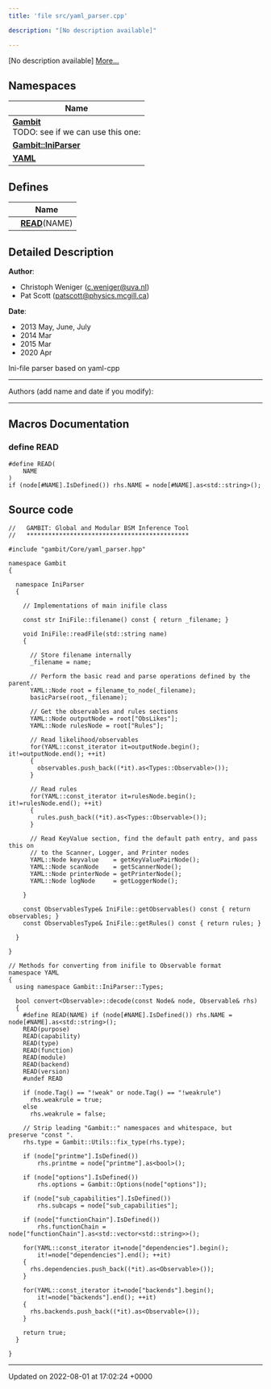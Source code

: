 ```yaml
---
title: 'file src/yaml_parser.cpp'

description: "[No description available]"

---
```







[No description available] [More...](#detailed-description)

## Namespaces

| Name           |
| -------------- |
| **[Gambit](/documentation/code/namespaces/namespacegambit/)** <br>TODO: see if we can use this one:  |
| **[Gambit::IniParser](/documentation/code/namespaces/namespacegambit_1_1iniparser/)**  |
| **[YAML](/documentation/code/namespaces/namespaceyaml/)**  |

## Defines

|                | Name           |
| -------------- | -------------- |
|  | **[READ](/documentation/code/files/yaml__parser_8cpp/#define-read)**(NAME)  |

## Detailed Description


**Author**: 

  * Christoph Weniger ([c.weniger@uva.nl](mailto:c.weniger@uva.nl)) 
  * Pat Scott ([patscott@physics.mcgill.ca](mailto:patscott@physics.mcgill.ca)) 


**Date**: 

  * 2013 May, June, July
  * 2014 Mar 
  * 2015 Mar 
  * 2020 Apr


Ini-file parser based on yaml-cpp



------------------

Authors (add name and date if you modify):



------------------




## Macros Documentation

### define READ

```
#define READ(
    NAME
)
if (node[#NAME].IsDefined()) rhs.NAME = node[#NAME].as<std::string>();
```


## Source code

```
//   GAMBIT: Global and Modular BSM Inference Tool
//   *********************************************

#include "gambit/Core/yaml_parser.hpp"

namespace Gambit
{

  namespace IniParser
  {

    // Implementations of main inifile class

    const str IniFile::filename() const { return _filename; }

    void IniFile::readFile(std::string name)
    {

      // Store filename internally
      _filename = name;

      // Perform the basic read and parse operations defined by the parent.
      YAML::Node root = filename_to_node(_filename);
      basicParse(root,_filename);

      // Get the observables and rules sections
      YAML::Node outputNode = root["ObsLikes"];
      YAML::Node rulesNode = root["Rules"];

      // Read likelihood/observables
      for(YAML::const_iterator it=outputNode.begin(); it!=outputNode.end(); ++it)
      {
        observables.push_back((*it).as<Types::Observable>());
      }

      // Read rules
      for(YAML::const_iterator it=rulesNode.begin(); it!=rulesNode.end(); ++it)
      {
        rules.push_back((*it).as<Types::Observable>());
      }

      // Read KeyValue section, find the default path entry, and pass this on
      // to the Scanner, Logger, and Printer nodes
      YAML::Node keyvalue    = getKeyValuePairNode();
      YAML::Node scanNode    = getScannerNode();
      YAML::Node printerNode = getPrinterNode();
      YAML::Node logNode     = getLoggerNode();

    }

    const ObservablesType& IniFile::getObservables() const { return observables; }
    const ObservablesType& IniFile::getRules() const { return rules; }

  }

}

// Methods for converting from inifile to Observable format
namespace YAML
{
  using namespace Gambit::IniParser::Types;

  bool convert<Observable>::decode(const Node& node, Observable& rhs)
  {
    #define READ(NAME) if (node[#NAME].IsDefined()) rhs.NAME = node[#NAME].as<std::string>();
    READ(purpose)
    READ(capability)
    READ(type)
    READ(function)
    READ(module)
    READ(backend)
    READ(version)
    #undef READ

    if (node.Tag() == "!weak" or node.Tag() == "!weakrule")
      rhs.weakrule = true;
    else
      rhs.weakrule = false;

    // Strip leading "Gambit::" namespaces and whitespace, but preserve "const ".
    rhs.type = Gambit::Utils::fix_type(rhs.type);

    if (node["printme"].IsDefined())
        rhs.printme = node["printme"].as<bool>();

    if (node["options"].IsDefined())
        rhs.options = Gambit::Options(node["options"]);

    if (node["sub_capabilities"].IsDefined())
        rhs.subcaps = node["sub_capabilities"];

    if (node["functionChain"].IsDefined())
        rhs.functionChain = node["functionChain"].as<std::vector<std::string>>();

    for(YAML::const_iterator it=node["dependencies"].begin();
        it!=node["dependencies"].end(); ++it)
    {
      rhs.dependencies.push_back((*it).as<Observable>());
    }

    for(YAML::const_iterator it=node["backends"].begin();
        it!=node["backends"].end(); ++it)
    {
      rhs.backends.push_back((*it).as<Observable>());
    }

    return true;
  }

}
```


-------------------------------

Updated on 2022-08-01 at 17:02:24 +0000
